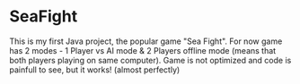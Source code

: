 # SeaFight
This is my first Java project, the popular game "Sea Fight". For now game has 2 modes - 1 Player vs AI mode &amp; 2 Players offline mode (means that both players playing on same computer). Game is not optimized and code is painfull to see, but it works! (almost perfectly)
